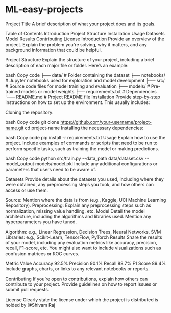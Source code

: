 # ML-easy-projects

Project Title
A brief description of what your project does and its goals.

Table of Contents
Introduction
Project Structure
Installation
Usage
Datasets
Model
Results
Contributing
License
Introduction
Provide an overview of the project. Explain the problem you're solving, why it matters, and any background information that could be helpful.

Project Structure
Explain the structure of your project, including a brief description of each major file or folder. Here’s an example:

bash
Copy code
├── data/                    # Folder containing the dataset
├── notebooks/               # Jupyter notebooks used for exploration and model development
├── src/                     # Source code files for model training and evaluation
├── models/                  # Pre-trained models or model weights
├── requirements.txt         # Dependencies
└── README.md                # Project README file
Installation
Provide step-by-step instructions on how to set up the environment. This usually includes:

Cloning the repository:

bash
Copy code
git clone https://github.com/your-username/project-name.git
cd project-name
Installing the necessary dependencies:

bash
Copy code
pip install -r requirements.txt
Usage
Explain how to use the project. Include examples of commands or scripts that need to be run to perform specific tasks, such as training the model or making predictions.

bash
Copy code
python src/train.py --data_path data/dataset.csv --model_output models/model.pkl
Include any additional configurations or parameters that users need to be aware of.

Datasets
Provide details about the datasets you used, including where they were obtained, any preprocessing steps you took, and how others can access or use them.

Source: Mention where the data is from (e.g., Kaggle, UCI Machine Learning Repository).
Preprocessing: Explain any preprocessing steps such as normalization, missing value handling, etc.
Model
Detail the model architecture, including the algorithms and libraries used. Mention any hyperparameters you have tuned.

Algorithm: e.g., Linear Regression, Decision Trees, Neural Networks, SVM
Libraries: e.g., Scikit-Learn, TensorFlow, PyTorch
Results
Share the results of your model, including any evaluation metrics like accuracy, precision, recall, F1-score, etc. You might also want to include visualizations such as confusion matrices or ROC curves.

Metric	Value
Accuracy	92.5%
Precision	90.1%
Recall	88.7%
F1 Score	89.4%
Include graphs, charts, or links to any relevant notebooks or reports.

Contributing
If you’re open to contributions, explain how others can contribute to your project. Provide guidelines on how to report issues or submit pull requests.

License
Clearly state the license under which the project is distributed is holded by @Shivam Raj
